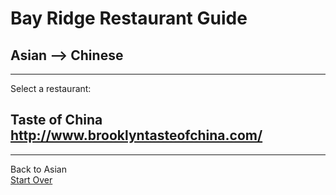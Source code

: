 # Bay Ridge Restaurant Guide
## Asian --> Chinese
---
Select a restaurant:
## Taste of China http://www.brooklyntasteofchina.com/
---
Back to Asian  
[Start Over](../home.md) 